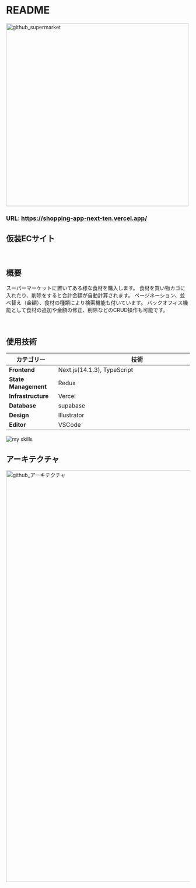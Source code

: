 # README

<img width="500" alt="github_supermarket" src="https://github.com/user-attachments/assets/f7cb2d3a-dcea-4250-b164-dea083e2ddc7" />

### URL: https://shopping-app-next-ten.vercel.app/

## 仮装ECサイト

<br>

## 概要

スーパーマーケットに置いてある様な食材を購入します。
食材を買い物カゴに入れたり、削除をすると合計金額が自動計算されます。
ページネーション、並べ替え（金額）、食材の種類により検索機能も付いています。
バックオフィス機能として食材の追加や金額の修正、削除などのCRUD操作も可能です。

<br>

## 使用技術
| カテゴリー　　            | 技術　　　　　　　　　　　　　　　　　　　　　　　　　　   |
|---------------------|------------------- |
| **Frontend**       | Next.js(14.1.3), TypeScript  |
**State Management**　| Redux              |
| **Infrastructure** | Vercel     　　　　　 |
| **Database**       | supabase            |
| **Design**         | Illustrator         |
| **Editor**         | VSCode              |
<img alt="my skills" src="https://skillicons.dev/icons?theme=dark&perline=7&i=html,css,scss,ts,react,next,rails,heroku,vercel,illustrator,svg,vscode,github" />

<br>

## アーキテクチャ
<img width="1125" alt="github_アーキテクチャ" src="https://github.com/user-attachments/assets/fef61b0c-ab6b-45fb-b4fd-30d7efd675a2" />

